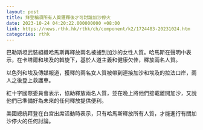 ```yaml
---
layout: post
title: 拜登稱須所有人質獲釋後才可討論加沙停火
date: 2023-10-24 04:20:22.000000000 +08:00
link: https://news.rthk.hk/rthk/ch/component/k2/1724483-20231024.htm
categories: rthk
---
```


巴勒斯坦武裝組織哈馬斯再釋放兩名被擄到加沙的女性人質。哈馬斯在聲明中表示，在卡塔爾和埃及的斡旋下，基於人道主義和健康欠佳，釋放兩名人質。

以色列和埃及傳媒報道，獲釋的兩名女人質被帶到連接加沙和埃及的拉法口岸，兩人之後登上救護車。

紅十字國際委員會表示，協助釋放兩名人質，並在晚上將他們接載離開加沙，又說他們已準備好為未來的任何釋放提供便利。

美國總統拜登在白宮出席活動時表示，只有哈馬斯釋放所有人質，才能進行有關加沙停火的任何討論。
